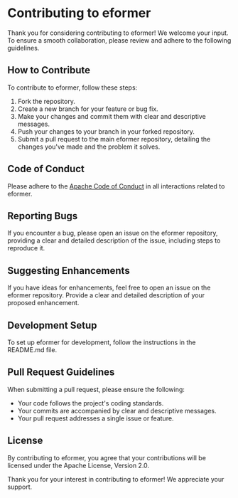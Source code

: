 # Contributing to eformer

Thank you for considering contributing to eformer! We welcome your input. To ensure a smooth collaboration, please review and adhere to the following guidelines.

## How to Contribute

To contribute to eformer, follow these steps:

1. Fork the repository.
2. Create a new branch for your feature or bug fix.
3. Make your changes and commit them with clear and descriptive messages.
4. Push your changes to your branch in your forked repository.
5. Submit a pull request to the main eformer repository, detailing the changes you've made and the problem it solves.

## Code of Conduct

Please adhere to the [Apache Code of Conduct](https://www.apache.org/foundation/policies/conduct.html) in all interactions related to eformer.

## Reporting Bugs

If you encounter a bug, please open an issue on the eformer repository, providing a clear and detailed description of the issue, including steps to reproduce it.

## Suggesting Enhancements

If you have ideas for enhancements, feel free to open an issue on the eformer repository. Provide a clear and detailed description of your proposed enhancement.

## Development Setup

To set up eformer for development, follow the instructions in the README.md file.

## Pull Request Guidelines

When submitting a pull request, please ensure the following:

- Your code follows the project's coding standards.
- Your commits are accompanied by clear and descriptive messages.
- Your pull request addresses a single issue or feature.

## License

By contributing to eformer, you agree that your contributions will be licensed under the Apache License, Version 2.0.

Thank you for your interest in contributing to eformer! We appreciate your support.
